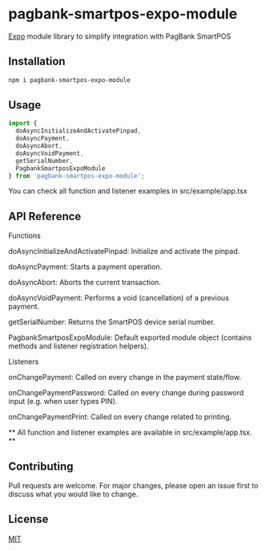 # pagbank-smartpos-expo-module

[Expo](https://expo.dev) module library to simplify integration with PagBank SmartPOS

## Installation


```bash
npm i pagbank-smartpos-expo-module
```

## Usage

```typescript
import {
  doAsyncInitializeAndActivatePinpad,
  doAsyncPayment,
  doAsyncAbort,
  doAsyncVoidPayment,
  getSerialNumber,
  PagbankSmartposExpoModule 
} from 'pagbank-smartpos-expo-module';
```

You can check all function and listener examples in src/example/app.tsx

## API Reference
Functions

doAsyncInitializeAndActivatePinpad:
Initialize and activate the pinpad.

doAsyncPayment:
Starts a payment operation.

doAsyncAbort:
Aborts the current transaction.

doAsyncVoidPayment:
Performs a void (cancellation) of a previous payment.

getSerialNumber:
Returns the SmartPOS device serial number.

PagbankSmartposExpoModule:
Default exported module object (contains methods and listener registration helpers).

Listeners

onChangePayment:
Called on every change in the payment state/flow.

onChangePaymentPassword:
Called on every change during password input (e.g. when user types PIN).

onChangePaymentPrint:
Called on every change related to printing.

** All function and listener examples are available in src/example/app.tsx. ** 

## Contributing

Pull requests are welcome. For major changes, please open an issue first
to discuss what you would like to change.

## License

[MIT](https://choosealicense.com/licenses/mit/)
